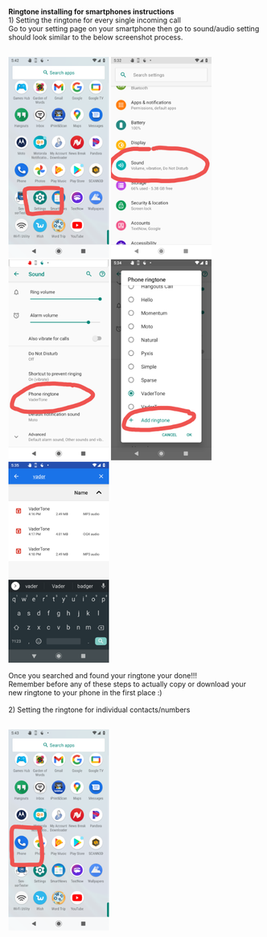 <b>Ringtone installing for smartphones instructions </b>
<br>1) Setting the ringtone for every single incoming call
<br>
Go to your setting page on your smartphone then go to sound/audio setting should look similar to the below screenshot process.
<br>
<br>
<p float="left">
 <img src="../images/Screenshot_20201116-174256.png" width="200" height="400"> 
 <img src="../images/Screenshot_20201116-173323.png" width="200" height="400"> 
 <img src="../images/Screenshot_20201116-173413.png" width="200" height="400"> 
 <img src="../images/Screenshot_20201116-173442.png" width="200" height="400"> 
 <img src="../images/Screenshot_20201116-173516.png" width="200" height="400"> 
 </p>
 Once you searched and found your ringtone your done!!!
 <br>
 Remember before any of these steps to actually copy or download your new ringtone to your phone in the first place :)
 <br>
<br>
2) Setting the ringtone for individual contacts/numbers
<br><br>
<p float="left">
 <img src="../images/Screenshot_20201116-174328.png" width="200" height="400"> 

 </p>
